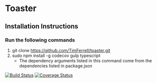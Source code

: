 # Toaster

## Installation Instructions
### Run the following commands
1. git clone https://github.com/TimFerrell/toaster.git
2. sudo npm install -g codecov gulp typescript
   * The dependency arguments listed in this command come from the dependencies listed in package.json

[![Build Status](https://travis-ci.org/TimFerrell/toaster.svg?branch=master)](https://travis-ci.org/TimFerrell/toaster)
[![Coverage Status](https://coveralls.io/repos/github/TimFerrell/toaster/badge.svg?branch=master)](https://coveralls.io/github/TimFerrell/toaster?branch=master)
